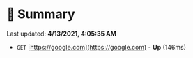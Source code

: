 # 📖 Summary
Last updated: **4/13/2021, 4:05:35 AM**

- `GET` [https://google.com](https://google.com) - **Up** (146ms)
